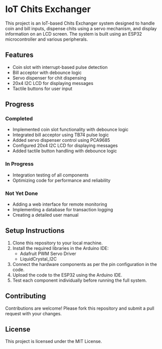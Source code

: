 <!DOCTYPE html>
<html>
<head>
  <title>IoT Chits Exchanger</title>
</head>
<body>
  <h1>IoT Chits Exchanger</h1>
  <p>This project is an IoT-based Chits Exchanger system designed to handle coin and bill inputs, dispense chits using a servo mechanism, and display information on an LCD screen. The system is built using an ESP32 microcontroller and various peripherals.</p>

  <h2>Features</h2>
  <ul>
    <li>Coin slot with interrupt-based pulse detection</li>
    <li>Bill acceptor with debounce logic</li>
    <li>Servo dispenser for chit dispensing</li>
    <li>20x4 I2C LCD for displaying messages</li>
    <li>Tactile buttons for user input</li>
  </ul>

  <h2>Progress</h2>
  <h3>Completed</h3>
  <ul>
    <li>Implemented coin slot functionality with debounce logic</li>
    <li>Integrated bill acceptor using TB74 pulse logic</li>
    <li>Added servo dispenser control using PCA9685</li>
    <li>Configured 20x4 I2C LCD for displaying messages</li>
    <li>Added tactile button handling with debounce logic</li>
  </ul>

  <h3>In Progress</h3>
  <ul>
    <li>Integration testing of all components</li>
    <li>Optimizing code for performance and reliability</li>
  </ul>

  <h3>Not Yet Done</h3>
  <ul>
    <li>Adding a web interface for remote monitoring</li>
    <li>Implementing a database for transaction logging</li>
    <li>Creating a detailed user manual</li>
  </ul>

  <h2>Setup Instructions</h2>
  <ol>
    <li>Clone this repository to your local machine.</li>
    <li>Install the required libraries in the Arduino IDE:
      <ul>
        <li>Adafruit PWM Servo Driver</li>
        <li>LiquidCrystal_I2C</li>
      </ul>
    </li>
    <li>Connect the hardware components as per the pin configuration in the code.</li>
    <li>Upload the code to the ESP32 using the Arduino IDE.</li>
    <li>Test each component individually before running the full system.</li>
  </ol>

  <h2>Contributing</h2>
  <p>Contributions are welcome! Please fork this repository and submit a pull request with your changes.</p>

  <h2>License</h2>
  <p>This project is licensed under the MIT License.</p>
</body>
</html>
